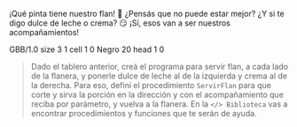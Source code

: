 <gs-attire attire-url="https://raw.githubusercontent.com/MumukiProject/mumuki-guia-gobstones-casa-inteligente-secundaria/master/assets/attires/config_1587580581991.json"></gs-attire>

¡Qué pinta tiene nuestro flan! :star_struck: ¿Pensás que no puede estar mejor? ¿Y si te digo dulce de leche o crema? :smirk: ¡Sí, esos van a ser nuestros acompañamientos! 

<gs-board>
	   GBB/1.0
     size 3 1
     cell 1 0 Negro 20 
     head 1 0
</gs-board>

> Dado el tablero anterior, creá el programa para servir flan, a cada lado de la flanera, y ponerle dulce de leche al de la izquierda y crema al de la derecha. Para eso, definí el procedimiento `ServirFlan` para que corte y sirva la porción en la dirección y con el acompañamiento que reciba por parámetro, y vuelva a la flanera. En la `</> Biblioteca` vas a encontrar procedimientos y funciones que te serán de ayuda.